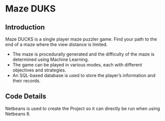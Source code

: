 # Maze DUKS

## Introduction

Maze DUCKS is a single player maze puzzler game. Find your path to the end of a maze where the view distance is limited.

- The maze is procedurally generated and the difficulty of the maze is determined using Machine Learning.
- The game can be played in various modes, each with different objectives and strategies.
- An SQL-based database is used to store the player’s information and their records.


## Code Details 


Netbeans is used to create the Project so it can directly be run when using Netbeans 8.
